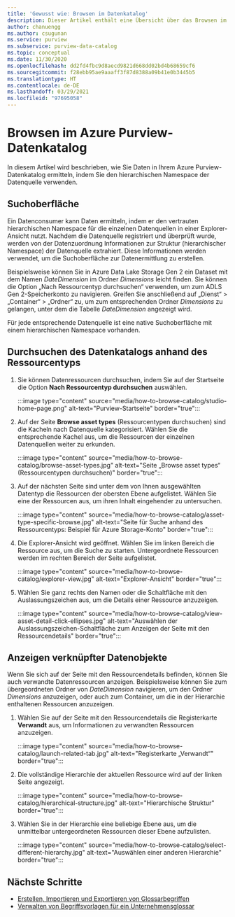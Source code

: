 ```yaml
---
title: 'Gewusst wie: Browsen im Datenkatalog'
description: Dieser Artikel enthält eine Übersicht über das Browsen im Azure Purview-Datenkatalog basierend auf dem Ressourcentyp.
author: chanuengg
ms.author: csugunan
ms.service: purview
ms.subservice: purview-data-catalog
ms.topic: conceptual
ms.date: 11/30/2020
ms.openlocfilehash: dd2fd4fbc9d8aecd9821d668dd02bd4b68659cf6
ms.sourcegitcommit: f28ebb95ae9aaaff3f87d8388a09b41e0b3445b5
ms.translationtype: HT
ms.contentlocale: de-DE
ms.lasthandoff: 03/29/2021
ms.locfileid: "97695058"
---
```

# <a name="browse-the-azure-purview-data-catalog"></a>Browsen im Azure Purview-Datenkatalog

In diesem Artikel wird beschrieben, wie Sie Daten in Ihrem Azure Purview-Datenkatalog ermitteln, indem Sie den hierarchischen Namespace der Datenquelle verwenden.

## <a name="browse-experience"></a>Suchoberfläche

Ein Datenconsumer kann Daten ermitteln, indem er den vertrauten hierarchischen Namespace für die einzelnen Datenquellen in einer Explorer-Ansicht nutzt. Nachdem die Datenquelle registriert und überprüft wurde, werden von der Datenzuordnung Informationen zur Struktur (hierarchischer Namespace) der Datenquelle extrahiert. Diese Informationen werden verwendet, um die Suchoberfläche zur Datenermittlung zu erstellen.

Beispielsweise können Sie in Azure Data Lake Storage Gen 2 ein Dataset mit dem Namen *DateDimension* im Ordner *Dimensions* leicht finden. Sie können die Option „Nach Ressourcentyp durchsuchen“ verwenden, um zum ADLS Gen 2-Speicherkonto zu navigieren. Greifen Sie anschließend auf „Dienst“ > „Container“ > „Ordner“ zu, um zum entsprechenden Ordner *Dimensions* zu gelangen, unter dem die Tabelle *DateDimension* angezeigt wird.

Für jede entsprechende Datenquelle ist eine native Suchoberfläche mit einem hierarchischen Namespace vorhanden.

## <a name="browse-the-data-catalog-by-asset-type"></a>Durchsuchen des Datenkatalogs anhand des Ressourcentyps

1. Sie können Datenressourcen durchsuchen, indem Sie auf der Startseite die Option **Nach Ressourcentyp durchsuchen** auswählen.

    :::image type="content" source="media/how-to-browse-catalog/studio-home-page.png" alt-text="Purview-Startseite" border="true":::

1. Auf der Seite **Browse asset types** (Ressourcentypen durchsuchen) sind die Kacheln nach Datenquelle kategorisiert. Wählen Sie die entsprechende Kachel aus, um die Ressourcen der einzelnen Datenquellen weiter zu erkunden.

    :::image type="content" source="media/how-to-browse-catalog/browse-asset-types.jpg" alt-text="Seite „Browse asset types“ (Ressourcentypen durchsuchen)" border="true":::

1. Auf der nächsten Seite sind unter dem von Ihnen ausgewählten Datentyp die Ressourcen der obersten Ebene aufgelistet. Wählen Sie eine der Ressourcen aus, um ihren Inhalt eingehender zu untersuchen.

    :::image type="content" source="media/how-to-browse-catalog/asset-type-specific-browse.jpg" alt-text="Seite für Suche anhand des Ressourcentyps: Beispiel für Azure Storage-Konto" border="true":::

1. Die Explorer-Ansicht wird geöffnet. Wählen Sie im linken Bereich die Ressource aus, um die Suche zu starten. Untergeordnete Ressourcen werden im rechten Bereich der Seite aufgelistet.

    :::image type="content" source="media/how-to-browse-catalog/explorer-view.jpg" alt-text="Explorer-Ansicht" border="true":::

1. Wählen Sie ganz rechts den Namen oder die Schaltfläche mit den Auslassungszeichen aus, um die Details einer Ressource anzuzeigen.

    :::image type="content" source="media/how-to-browse-catalog/view-asset-detail-click-ellipses.jpg" alt-text="Auswählen der Auslassungszeichen-Schaltfläche zum Anzeigen der Seite mit den Ressourcendetails" border="true":::

## <a name="view-related-data-assets"></a>Anzeigen verknüpfter Datenobjekte

Wenn Sie sich auf der Seite mit den Ressourcendetails befinden, können Sie auch verwandte Datenressourcen anzeigen. Beispielsweise können Sie zum übergeordneten Ordner von *DateDimension* navigieren, um den Ordner *Dimensions* anzuzeigen, oder auch zum Container, um die in der Hierarchie enthaltenen Ressourcen anzuzeigen.

1. Wählen Sie auf der Seite mit den Ressourcendetails die Registerkarte **Verwandt** aus, um Informationen zu verwandten Ressourcen anzuzeigen.

    :::image type="content" source="media/how-to-browse-catalog/launch-related-tab.jpg" alt-text="Registerkarte „Verwandt“" border="true":::

1. Die vollständige Hierarchie der aktuellen Ressource wird auf der linken Seite angezeigt.

    :::image type="content" source="media/how-to-browse-catalog/hierarchical-structure.jpg" alt-text="Hierarchische Struktur" border="true":::

1. Wählen Sie in der Hierarchie eine beliebige Ebene aus, um die unmittelbar untergeordneten Ressourcen dieser Ebene aufzulisten.

    :::image type="content" source="media/how-to-browse-catalog/select-different-hierarchy.jpg" alt-text="Auswählen einer anderen Hierarchie" border="true":::

## <a name="next-steps"></a>Nächste Schritte

- [Erstellen, Importieren und Exportieren von Glossarbegriffen](how-to-create-import-export-glossary.md)
- [Verwalten von Begriffsvorlagen für ein Unternehmensglossar](how-to-manage-term-templates.md)
